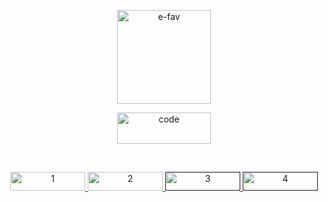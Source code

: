 

<p align = "center">
<a href="https://esdrasmartinez.github.io/E-code/Index.html"><img img width = "150px" height = "150px" src="https://i.ibb.co/j8wP7t4/e-fav.png" alt="e-fav" border="0"> </a>  </p>

<p align = "center">
<img width = "150px" height = "50px" src="https://i.ibb.co/DKqsthq/code.png" alt="code" ></p>


<br> 
<p align = "center">
<a href="https://github.com/Esdrasmartinez/code"><img img width = "120px" height = "30px" src="https://i.ibb.co/q70S0WM/1.png" alt="1"> </a>
<a href="https://esdrasmartinez.github.io/E-code/Index.html"> <img width = "120px" height = "30px" src="https://i.ibb.co/yPn2k49/2.png" alt="2" > <a>
<a href=""><img width = "120px" height = "30px" src="https://i.ibb.co/mqRpJcj/3.png" alt="3"> </a>
<a href=""><img width = "120px" height = "30px" src="https://i.ibb.co/bbTd9B6/4.png" alt="4" > </a></p>

